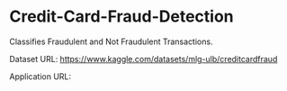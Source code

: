 # Credit-Card-Fraud-Detection
Classifies Fraudulent and Not Fraudulent Transactions.

Dataset URL: https://www.kaggle.com/datasets/mlg-ulb/creditcardfraud

Application URL:
